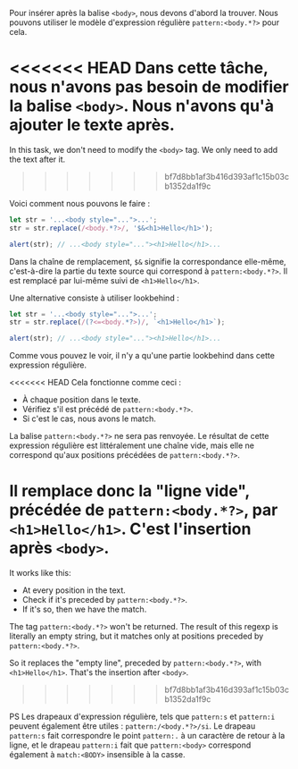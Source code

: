 Pour insérer après la balise `<body>`, nous devons d'abord la trouver. Nous pouvons utiliser le modèle d'expression régulière `pattern:<body.*?>` pour cela.

<<<<<<< HEAD
Dans cette tâche, nous n'avons pas besoin de modifier la balise `<body>`. Nous n'avons qu'à ajouter le texte après.
=======
In this task, we don't need to modify the `<body>` tag. We only need to add the text after it.
>>>>>>> bf7d8bb1af3b416d393af1c15b03cb1352da1f9c

Voici comment nous pouvons le faire :

```js run
let str = '...<body style="...">...';
str = str.replace(/<body.*?>/, '$&<h1>Hello</h1>');

alert(str); // ...<body style="..."><h1>Hello</h1>...
```

Dans la chaîne de remplacement, `$&` signifie la correspondance elle-même, c'est-à-dire la partie du texte source qui correspond à `pattern:<body.*?>`. Il est remplacé par lui-même suivi de `<h1>Hello</h1>`.

Une alternative consiste à utiliser lookbehind :

```js run
let str = '...<body style="...">...';
str = str.replace(/(?<=<body.*?>)/, `<h1>Hello</h1>`);

alert(str); // ...<body style="..."><h1>Hello</h1>...
```

Comme vous pouvez le voir, il n'y a qu'une partie lookbehind dans cette expression régulière.

<<<<<<< HEAD
Cela fonctionne comme ceci :
- À chaque position dans le texte.
- Vérifiez s'il est précédé de `pattern:<body.*?>`.
- Si c'est le cas, nous avons le match.

La balise `pattern:<body.*?>` ne sera pas renvoyée. Le résultat de cette expression régulière est littéralement une chaîne vide, mais elle ne correspond qu'aux positions précédées de `pattern:<body.*?>`.

Il remplace donc la "ligne vide", précédée de `pattern:<body.*?>`, par `<h1>Hello</h1>`. C'est l'insertion après `<body>`.
=======
It works like this:
- At every position in the text.
- Check if it's preceded by `pattern:<body.*?>`.
- If it's so, then we have the match.

The tag `pattern:<body.*?>` won't be returned. The result of this regexp is literally an empty string, but it matches only at positions preceded by `pattern:<body.*?>`.

So it replaces the "empty line", preceded by `pattern:<body.*?>`, with `<h1>Hello</h1>`. That's the insertion after `<body>`.
>>>>>>> bf7d8bb1af3b416d393af1c15b03cb1352da1f9c

PS Les drapeaux d'expression régulière, tels que `pattern:s` et `pattern:i` peuvent également être utiles : `pattern:/<body.*?>/si`. Le drapeau `pattern:s` fait correspondre le point `pattern:.` à un caractère de retour à la ligne, et le drapeau `pattern:i` fait que `pattern:<body>` correspond également à `match:<BODY>` insensible à la casse.
